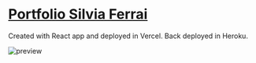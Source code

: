 # [Portfolio Silvia Ferrai](https://frontend-portfolio-es15.vercel.app/)

Created with React app and deployed in Vercel.
Back deployed in Heroku.

![preview](https://user-images.githubusercontent.com/93374105/205395632-08213449-88b2-4990-a597-ebe2f215f6d4.jpg)
